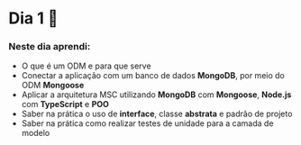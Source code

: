 # Dia 1 📆

### Neste dia aprendi:

* O que é um ODM e para que serve
* Conectar a aplicação com um banco de dados **MongoDB**, por meio do ODM **Mongoose**
* Aplicar a arquitetura MSC utilizando **MongoDB** com **Mongoose**, **Node.js** com **TypeScript** e **POO**
* Saber na prática o uso de **interface**, classe **abstrata** e padrão de projeto
* Saber na prática como realizar testes de unidade para a camada de modelo